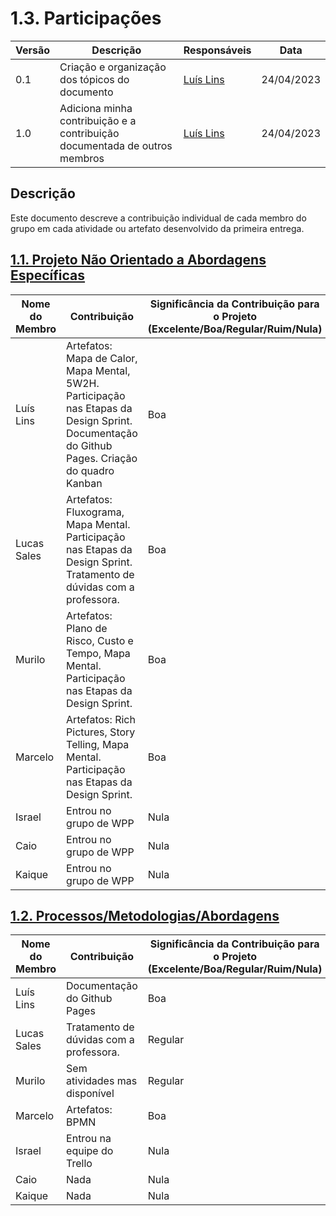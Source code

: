 # 1.3. Participações

| Versão | Descrição | Responsáveis | Data |
| -- | -- | -- | -- |
| 0.1  | Criação e organização dos tópicos do documento | [Luís Lins](https://github.com/luisgaboardi) | 24/04/2023 |
| 1.0  | Adiciona minha contribuição e a contribuição documentada de outros membros | [Luís Lins](https://github.com/luisgaboardi) | 24/04/2023 |

## Descrição

Este documento descreve a contribuição individual de cada membro do grupo em cada atividade ou artefato desenvolvido da primeira entrega.

## [1.1. Projeto Não Orientado a Abordagens Específicas](/docs/Base/1.1.AbordagemNaoEspecifica.md)

|Nome do Membro | Contribuição | Significância da Contribuição para o Projeto (Excelente/Boa/Regular/Ruim/Nula) |
| -- | -- | -- |
| Luís Lins  |  Artefatos: Mapa de Calor, Mapa Mental, 5W2H. Participação nas Etapas da Design Sprint. Documentação do Github Pages. Criação do quadro Kanban | Boa |
| Lucas Sales |  Artefatos: Fluxograma, Mapa Mental. Participação nas Etapas da Design Sprint. Tratamento de dúvidas com a professora. | Boa |
| Murilo |  Artefatos: Plano de Risco, Custo e Tempo, Mapa Mental. Participação nas Etapas da Design Sprint. | Boa |
| Marcelo |  Artefatos: Rich Pictures, Story Telling, Mapa Mental. Participação nas Etapas da Design Sprint. | Boa |
| Israel | Entrou no grupo de WPP | Nula |
| Caio | Entrou no grupo de WPP | Nula |
| Kaique | Entrou no grupo de WPP | Nula |


## [1.2. Processos/Metodologias/Abordagens](/docs/Base/1.2.ProcessosMetodologiasAbordagens.md)

|Nome do Membro | Contribuição | Significância da Contribuição para o Projeto (Excelente/Boa/Regular/Ruim/Nula) |
| -- | -- | -- |
| Luís Lins  |  Documentação do Github Pages | Boa |
| Lucas Sales | Tratamento de dúvidas com a professora. | Regular |
| Murilo | Sem atividades mas disponível | Regular |
| Marcelo |  Artefatos: BPMN | Boa |
| Israel | Entrou na equipe do Trello | Nula |
| Caio | Nada | Nula |
| Kaique | Nada | Nula |